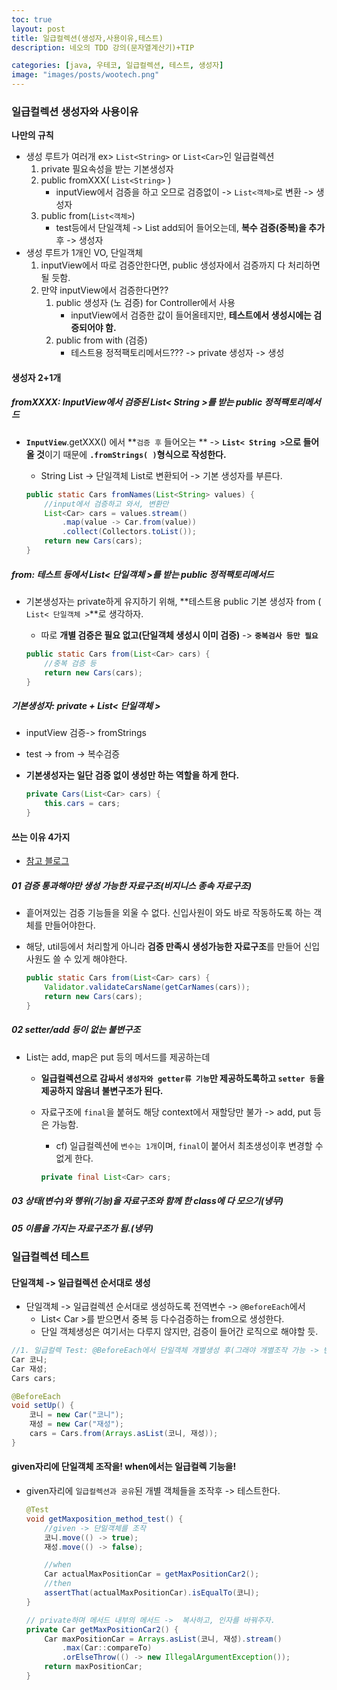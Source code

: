 ```yaml
---
toc: true
layout: post
title: 일급컬렉션(생성자,사용이유,테스트)
description: 네오의 TDD 강의(문자열계산기)+TIP

categories: [java, 우테코, 일급컬렉션, 테스트, 생성자]
image: "images/posts/wootech.png"
---
```


### 일급컬렉션 생성자와 사용이유

**나만의 규칙**
- 생성 루트가 여러개 ex> `List<String>` or `List<Car>`인 일급컬렉션
    1. private 필요속성을 받는 기본생성자
    2. public fromXXX( `List<String>` )
        - inputView에서 검증을 하고 오므로 검증없이 -> `List<객체>`로 변환 -> 생성자
    3. public from(`List<객체>`)
        - test등에서 단일객체 -> List add되어 들어오는데, **복수 검증(중복)을 추가**후 -> 생성자
- 생성 루트가 1개인 VO, 단일객체
    1. inputView에서 따로 검증안한다면, public 생성자에서 검증까지 다 처리하면 될 듯함.
    2. 만약 inputView에서 검증한다면??
        1. public 생성자 (노 검증) for Controller에서 사용
            - inputView에서 검증한 값이 들어올테지만, **테스트에서 생성시에는 검증되어야 함.**
        2. public from  with (검증)
            - 테스트용 정적팩토리메서드??? -> private 생성자 -> 생성

#### 생성자 2+1개

##### fromXXXX: InputView에서 검증된 List< String >를 받는 public 정적팩토리메서드

- **`InputView`**.getXXX() 에서 **`검증 후` 들어오는 ** ->  **`List< String >`으로 들어올 것**이기 때문에 **`.fromStrings( )`형식으로 작성한다.**

    - String List -> 단일객체 List로 변환되어 ->  기본 생성자를 부른다.

    ```java
    public static Cars fromNames(List<String> values) {
        //input에서 검증하고 와서, 변환만
        List<Car> cars = values.stream()
            .map(value -> Car.from(value))
            .collect(Collectors.toList());
        return new Cars(cars);
    }
    ```



##### from: 테스트 등에서 List< 단일객체 >를 받는 public 정적팩토리메서드

- 기본생성자는 private하게 유지하기 위해, **테스트용 public 기본 생성자 from ( `List< 단일객체 >`**로 생각하자.

    - 따로 **개별 검증은 필요 없고(단일객체 생성시 이미 검증)** -> **`중복검사 등만 필요`**

    ```java
    public static Cars from(List<Car> cars) {
        //중복 검증 등
        return new Cars(cars);
    }
    ```

    



##### 기본생성자: private + List< 단일객체 >

- inputView 검증-> fromStrings 

- test -> from -> 복수검증

- **기본생성자는 일단 검증 없이 생성만 하는 역할을 하게 한다.** 

    ```java
    private Cars(List<Car> cars) {
        this.cars = cars;
    }
    ```

    





#### 쓰는 이유 4가지

- [참고 블로그](https://jojoldu.tistory.com/412)



##### 01 검증 통과해야만 생성 가능한 자료구조(비지니스 종속 자료구조)

- 흩어져있는 검증 기능들을 외울 수 없다. 신입사원이 와도 바로 작동하도록 하는 객체를 만들어야한다.

- 해당, util등에서 처리할게 아니라 **검증 만족시 생성가능한 자료구조**를 만들어 신입사원도 쓸 수 있게 해야한다.

    ```java
    public static Cars from(List<Car> cars) {
        Validator.validateCarsName(getCarNames(cars));
        return new Cars(cars);
    }
    ```





##### 02 setter/add 등이 없는 불변구조

- List는 add, map은 put 등의 메서드를 제공하는데

    - **일급컬렉션으로 감싸서 `생성자와 getter류 기능`만 제공하도록하고 `setter 등`을 제공하지 않음녀 불변구조가 된다.** 

    - 자료구조에 `final`을 붙혀도 해당 context에서 재할당만 불가 -> add, put 등은 가능함.

        - cf) 일급컬렉션에 `변수는 1개`이며, `final`이 붙어서 최초생성이후 변경할 수 없게 한다.

        ```java
        private final List<Car> cars;
        ```

        



##### 03 상태(변수)와 행위(기능)을 자료구조와 함께 한 class에 다 모으기(냉무)

##### 05 이름을 가지는 자료구조가 됨.(냉무)







### 일급컬렉션 테스트

#### 단일객체 -> 일급컬렉션 순서대로 생성

- 단일객체 -> 일급컬렉션 순서대로 생성하도록 전역변수 ->  `@BeforeEach`에서 
    - List< Car >를 받으면서 중복 등 다수검증하는 from으로 생성한다.
    - 단일 객체생성은 여기서는 다루지 않지만, 검증이 들어간 로직으로 해야할 듯.

```java
//1. 일급컬렉 Test: @BeforeEach에서 단일객체 개별생성 후(그래야 개별조작 가능 -> 반영) List에 담아놓기
Car 코니;
Car 재성;
Cars cars;

@BeforeEach
void setUp() {
    코니 = new Car("코니");
    재성 = new Car("재성");
    cars = Cars.from(Arrays.asList(코니, 재성));
}
```



#### given자리에 단일객체 조작을! when에서는 일급컬렉 기능을!

- given자리에 `일급컬렉션과 공유`된 개별 객체들을 조작후 ->  테스트한다.

    ```java
    @Test
    void getMaxposition_method_test() {
        //given -> 단일객체를 조작
        코니.move(() -> true);
        재성.move(() -> false);
    
        //when
        Car actualMaxPositionCar = getMaxPositionCar2();
        //then
        assertThat(actualMaxPositionCar).isEqualTo(코니);
    }
    
    // private하며 메서드 내부의 메서드 ->  복사하고, 인자를 바꿔주자.
    private Car getMaxPositionCar2() {
        Car maxPositionCar = Arrays.asList(코니, 재성).stream()
            .max(Car::compareTo)
            .orElseThrow(() -> new IllegalArgumentException());
        return maxPositionCar;
    }
    ```

    

